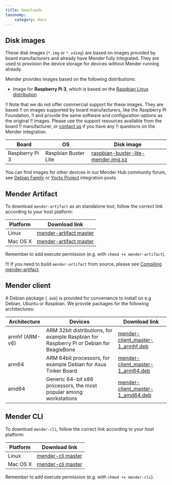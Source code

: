 ```yaml
---
title: Downloads
taxonomy:
    category: docs
---
```


## Disk images

These disk images (`*.img` or `*.sdimg`) are based on images provided by board
manufacturers and already have Mender fully integrated. They are used to
provision the device storage for devices without Mender running already.

Mender provides images based on the following distributions:

* Image for **Raspberry Pi 3**, which is based on the [Raspbian Linux
  distribution](https://www.raspberrypi.org/downloads/raspbian/?target=_blank)

!! Note that we do not offer commercial support for these images. They are based
!! on images supported by board manufacturers, like the Raspberry Pi Foundation,
!! and provide the same software and configuration options as the original
!! images. Please use the support resources available from the board
!! manufacturer, or [contact us](mailto:contact@mender.io) if you have any
!! questions on the Mender integration.

| Board            | OS                   | Disk image                                                               |
|------------------|----------------------|--------------------------------------------------------------------------|
| Raspberry Pi 3   | Raspbian Buster Lite | [raspbian-buster-lite-mender.img.xz][raspbian-buster-lite-mender.img.xz] |

<!--AUTOVERSION: "mender-%.img.xz"/mender -->
[raspbian-buster-lite-mender.img.xz]: https://d4o6e0uccgv40.cloudfront.net/2020-02-05-raspbian-buster-lite/arm/2020-02-05-raspbian-buster-lite-mender-master.img.xz

You can find images for other devices in our Mender Hub community forum, see
[Debian Family](https://hub.mender.io/c/board-integrations/debian-family/11) or
[Yocto Project](https://hub.mender.io/c/board-integrations/yocto-project/10)
integration posts.

## Mender Artifact

To download `mender-artifact` as an standalone tool, follow the correct link
according to your host platform:

<!--AUTOVERSION: "mender-artifact %"/mender-artifact -->
| Platform | Download link                                                |
|----------|--------------------------------------------------------------|
| Linux    | [mender-artifact master][x.x.x_mender-artifact-linux]     |
| Mac OS X | [mender-artifact master][x.x.x_mender-artifact-darwin] |

Remember to add execute permission (e.g. with `chmod +x mender-artifact`).

!!! If you need to build `mender-artifact` from source, please see [Compiling mender-artifact](../artifacts/modifying-a-mender-artifact#compiling-mender-artifact).

<!--AUTOVERSION: "mender-artifact/%/"/mender-artifact -->
[x.x.x_mender-artifact-linux]: https://d1b0l86ne08fsf.cloudfront.net/mender-artifact/master/linux/mender-artifact
<!--AUTOVERSION: "mender-artifact/%/"/mender-artifact -->
[x.x.x_mender-artifact-darwin]: https://d1b0l86ne08fsf.cloudfront.net/mender-artifact/master/darwin/mender-artifact

## Mender client

A Debian package (`.deb`) is provided for convenience to install on e.g Debian,
Ubuntu or Raspbian. We provide packages for the following architectures:

<!--AUTOVERSION: "mender-client_%-1"/mender -->
| Architecture   | Devices                                   | Download link                                                       |
|----------------|-------------------------------------------|---------------------------------------------------------------------|
| armhf (ARM-v6) | ARM 32bit distributions, for example Raspbian for Raspberry Pi or Debian for BeagleBone | [mender-client_master-1_armhf.deb][mender-client_x.x.x-1_armhf.deb] |
| arm64 | ARM 64bit processors, for example Debian for Asus Tinker Board | [mender-client_master-1_arm64.deb][mender-client_x.x.x-1_arm64.deb] |
| amd64 | Generic 64-bit x86 processors, the most popular among workstations | [mender-client_master-1_amd64.deb][mender-client_x.x.x-1_amd64.deb] |

<!--AUTOVERSION: "cloudfront.net/%/"/mender "mender-client_%-1_armhf.deb"/mender -->
[mender-client_x.x.x-1_armhf.deb]: https://d1b0l86ne08fsf.cloudfront.net/master/dist-packages/debian/armhf/mender-client_master-1_armhf.deb
<!--AUTOVERSION: "cloudfront.net/%/"/mender "mender-client_%-1_arm64.deb"/mender -->
[mender-client_x.x.x-1_arm64.deb]: https://d1b0l86ne08fsf.cloudfront.net/master/dist-packages/debian/arm64/mender-client_master-1_arm64.deb
<!--AUTOVERSION: "cloudfront.net/%/"/mender "mender-client_%-1_amd64.deb"/mender -->
[mender-client_x.x.x-1_amd64.deb]: https://d1b0l86ne08fsf.cloudfront.net/master/dist-packages/debian/amd64/mender-client_master-1_amd64.deb

## Mender CLI

To download `mender-cli`, follow the correct link according to your host
platform:

<!--AUTOVERSION: "mender-cli %"/mender-cli -->
| Platform | Download link                                                |
|----------|--------------------------------------------------------------|
| Linux    | [mender-cli master][x.x.x_mender-cli-linux]                  |
| Mac OS X | [mender-cli master][x.x.x_mender-cli-darwin]                 |

Remember to add execute permission (e.g. with `chmod +x mender-cli`).

<!--AUTOVERSION: "mender-cli/%/"/mender-cli -->
[x.x.x_mender-cli-linux]: https://d1b0l86ne08fsf.cloudfront.net/mender-cli/master/linux/mender-cli
<!--AUTOVERSION: "mender-cli/%/"/mender-cli -->
[x.x.x_mender-cli-darwin]: https://d1b0l86ne08fsf.cloudfront.net/mender-cli/master/darwin/mender-cli
